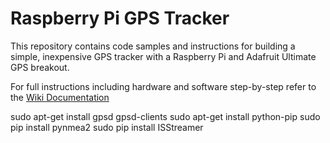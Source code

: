 # Raspberry Pi GPS Tracker

This repository contains code samples and instructions for building a simple, inexpensive GPS tracker with a Raspberry Pi and Adafruit Ultimate GPS breakout.

For full instructions including hardware and software step-by-step refer to the [Wiki Documentation](https://github.com/InitialState/rpi-gps/wiki)


sudo apt-get install gpsd gpsd-clients
sudo apt-get install python-pip
sudo pip install pynmea2
sudo pip install ISStreamer
